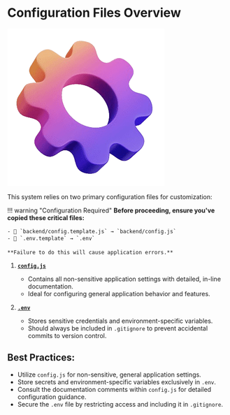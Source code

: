 # **Configuration Files Overview**

![settings](../images/settings.png)

This system relies on two primary configuration files for customization:  

!!! warning "Configuration Required"
    **Before proceeding, ensure you've copied these critical files:**  

    - 📄 `backend/config.template.js` → `backend/config.js`  
    - 🔧 `.env.template` → `.env`  

    **Failure to do this will cause application errors.** 

1. **[`config.js`](https://github.com/miroslavpejic85/mirotalkwebrtc/blob/master/backend/config.template.js)**  
      - Contains all non-sensitive application settings with detailed, in-line documentation.  
      - Ideal for configuring general application behavior and features.  

2. **[`.env`](https://github.com/miroslavpejic85/mirotalkwebrtc/blob/master/.env.template)**  
      - Stores sensitive credentials and environment-specific variables.  
      - Should always be included in `.gitignore` to prevent accidental commits to version control.  

## **Best Practices:**  
- Utilize `config.js` for non-sensitive, general application settings.  
- Store secrets and environment-specific variables exclusively in `.env`.  
- Consult the documentation comments within `config.js` for detailed configuration guidance.  
- Secure the `.env` file by restricting access and including it in `.gitignore`.